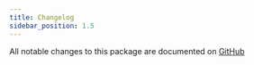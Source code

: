 ```yaml
---
title: Changelog
sidebar_position: 1.5
---
```


All notable changes to this package are documented on [GitHub](https://github.com/Javaabu/paperless/blob/main/CHANGELOG.md)
